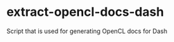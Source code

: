 extract-opencl-docs-dash
========================

Script that is used for generating OpenCL docs for Dash
